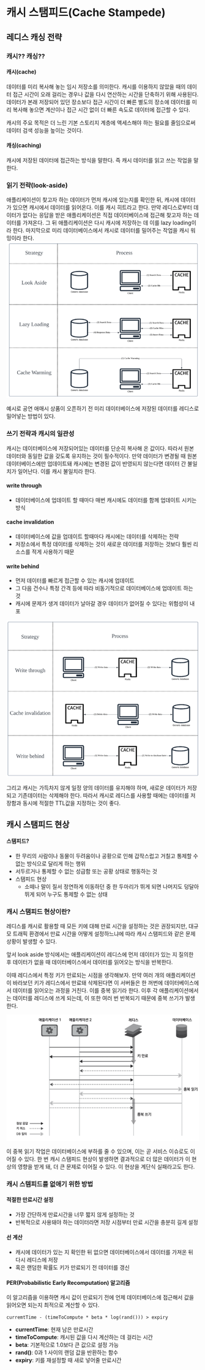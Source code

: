 # 캐시 스탬피드(Cache Stampede)
## 레디스 캐싱 전략

### 캐시?? 캐싱??

#### 캐시(cache)

데이터를 미리 복사해 놓는 임시 저장소를 의미한다. 캐시를 이용하지 않았을 때의 데이터 접근 시간이 오래 걸리는 경우나 값을 다시 연산하는 시간을 단축하기 위해 사용된다. 데이터가 본래 저장되어 있던 장소보다 접근 시간이 더 빠른 별도의 장소에 데이터를 미리 복사해 놓으면 계산이나 접근 시간 없이 더 빠른 속도로 데이터에 접근할 수 있다.

캐시의 주요 목적은 더 느린 기본 스토리지 계층에 액세스해야 하는 필요를 줄임으로써 데이터 검색 성능을 높이는 것이다.

#### 캐싱(caching)

캐시에 저장된 데이터에 접근하는 방식을 말한다. 즉 캐시 데이터를 읽고 쓰는 작업을 말한다.



### 읽기 전략(look-aside)

애플리케이션이 찾고자 하는 데이터가 먼저 캐시에 있는지를 확인한 뒤, 캐시에 데이터가 있으면 캐시에서 데이터를 읽어온다. 이를 캐시 히트라고 한다. 만약 레디스로부터 데이터가 없다는 응답을 받은 애플리케이션은 직접 데이터베이스에 접근해 찾고자 하는 데이터를 가져온다. 그 뒤 애플리케이션은 다시 캐시에 저장하는 데 이를 lazy loading이라 한다. 마지막으로 미리 데이터베이스에서 캐시로 데이터를 밀어주는 작업을 캐시 워밍이라 한다.
![img.png](img%2Fimg.png)

예시로 공연 애매시 상품이 오픈하기 전 미리 데이터베이스에 저장된 데이터를 레디스로 밀어넣는 방법이 있다.



### 쓰기 전략과 캐시의 일관성

캐시는 데이터베이스에 저장되어있는 데이터를 단순히 복사해 온 값이다. 따라서 원본 데이터와 동일한 값을 갖도록 유지하는 것이 필수적이다. 만약 데이터가 변경될 때 원본 데이터베이스에만 업데이트돼 캐시에는 변경된 값이 반영되지 않는다면 데이터 간 불일치가 일어난다. 이를 캐시 불일치라 한다.

#### write through

* 데이터베이스에 업데이트 할 때마다 매번 캐시에도 데이터를 함께 업데이트 시키는 방식

#### cache invalidation

* 데이터베이스에 값을 업데이트 할때마다 캐시에는 데이터를 삭제하는 전략
* 저장소에서 특정 데이터를 삭제하는 것이 새로운 데이터를 저장하는 것보다 훨씬 리소스를 적게 사용하기 때문

#### write behind

* 먼저 데이터를 빠르게 접근할 수 있는 캐시에 업데이트
* 그 다음 건수나 특정 간격 등에 따라 비동기적으로 데이터베이스에 업데이트 하는 것
* 캐시에 문제가 생겨 데이터가 날아갈 경우 데이터가 없어질 수 있다는 위험성이 내포

![img_1.png](img%2Fimg_1.png)

그리고 캐시는 가득차지 않게 일정 양의 데이터를 유지해야 하며, 새로운 데이터가 저장되고 기존데이터는 삭제해야 한다. 따라서 캐시로 레디스를 사용할 때에는 데이터를 저장함과 동시에 적절한 TTL값을 지정하는 것이 좋다.



## 캐시 스탬피드 현상

#### 스탬피드?

* 한 무리의 사람이나 동물이 두려움이나 공황으로 인해 갑작스럽고 거칠고 통제할 수 없는 방식으로 달리게 하는 행위
* 서두르거나 통제할 수 없는 성급함 또는 공황 상태로 행동하는 것
* 스탬피드 현상
    * 소떼나 말이 질서 정연하게 이동하던 중 한 두마리가 뛰게 되면 나머지도 덩달아 뛰게 되어 누구도 통제할 수 없는 상태



### 캐시 스탬피드 현상이란?

레디스를 캐시로 활용할 때 모든 키에 대해 만료 시간을 설정하는 것은 권장되지만, 대규모 트래픽 환경에서 만료 시간을 어떻게 설정하느냐에 따라 캐시 스탬피드와 같은 문제 상황이 발생할 수 있다.

앞서 look aside 방식에서는 애플리케이션이 레디스에 먼저 데이터가 있는 지 질의한 후 데이터가 없을 때 데이터베이스에서 데이터를 읽어오는 방식을 반복한다.

이때 레디스에서 특정 키가 만료되는 시점을 생각해보자. 만약 여러 개의 애플리케이션이 바라보던 키가 레디스에서 만료돼 삭제된다면 이 서버들은 한 꺼번에 데이터베이스에서 데이터를 읽어오는 과정을 거친다. 이를 중복 읽기라 한다. 이후 각 애플리케이션에서는 데이터를 레디스에 쓰게 되는데, 이 또한 여러 번 반복되기 때문에 중복 쓰기가 발생한다.

![img_2.png](img%2Fimg_2.png)

이 중복 읽기 작업은 데이터베이스에 부하를 줄 수 있으며, 이는 곧 서비스 이슈로도 이어질 수 있다. 한 번 캐시 스탬피드 현상이 발생하면 결과적으로 더 많은 데이터가 이 현상의 영향을 받게 돼, 더 큰 문제로 이어질 수 있다. 이 현상을 계단식 실패라고도 한다.



### 캐시 스템피드를 없애기 위한 방법

#### 적절한 만료시간 설정

* 가장 간단하게 만료시간을 너무 짧지 않게 설정하는 것
* 반복적으로 사용돼야 하는 데이터라면 저장 시점부터 만료 시간을 충분히 길게 설정

#### 선 계산

* 캐시에 데이터가 있는 지 확인한 뒤 없으면 데이터베이스에서 데이터를 가져온 뒤 다시 레디스에 저장
* 혹은 랜덤한 확률도 키가 만료되기 전 데이터를 갱신

#### PER(Probabilistic Early Recomputation) 알고리즘

이 알고리즘을 이용하면 캐시 값이 만료되기 전에 언제 데이터베이스에 접근해서 값을 읽어오면 되는지 최적으로 계산할 수 있다.

```
curremtTime - (timeToCompute * beta * log(rand())) > expiry
```

* **currentTime**: 현재 남은 만료시간
* **timeToCompute**: 캐시된 값을 다시 계산하는 데 걸리는 시간
* **beta**: 기본적으로 1.0보다 큰 값으로 설정 가능
* **rand()**: 0과 1 사이의 랜덤 값을 반환하는 함수
* **expiry**: 키를 재설정할 때 새로 넣어줄 만료시간


















































